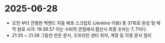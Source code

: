# 2025-06-28

- 오전 부터 진행한 백엔드 자동 배포 스크립트 (Jenkins 이용) 총 37회로 완성 및 제작 완료 시각: 19:39:57 이는 수비학 관점에서 합산시 최종 숫자는 7, 7이다.
- 21:35 ~ 21:39 그동안 만든 문서, 오프라인 센터 위치, 계정 등 각종 문서 정리
